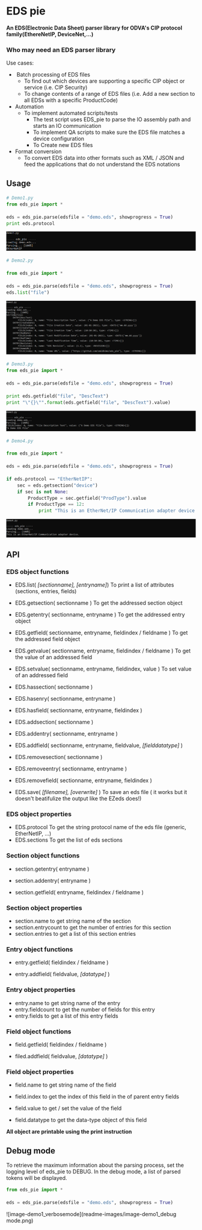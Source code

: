 # EDS pie

**An EDS(Electronic Data Sheet) parser library for ODVA's CIP protocol family(EthereNetIP, DeviceNet,...)**



### Who may need an EDS parser library

Use cases:

- ​	Batch processing of EDS files
  - To find out which devices are supporting a specific CIP object or service (i.e. CIP Security)
  - To change contents of a range of EDS files (i.e. Add a new section to all EDSs with a specific ProductCode)
- Automation
  - To implement automated scripts/tests
    - The test script uses EDS_pie to parse the IO assembly path and starts an IO communication
    - To implement QA scripts to make sure the EDS file matches a device configuration
    - To Create new EDS files
- Format conversion
  - To convert EDS data into other formats such as XML / JSON and feed the applications that do not understand the EDS notations





## Usage

```python
# Demo1.py
from eds_pie import *

eds = eds_pie.parse(edsfile = "demo.eds", showprogress = True)
print eds.protocol

```

![image-demo1](readme-images/image-demo1.png)



```python
# Demo2.py

from eds_pie import *

eds = eds_pie.parse(edsfile = "demo.eds", showprogress = True)
eds.list("file")
```

![image-demo2](readme-images/image-demo2.png)



```python
# Demo3.py
from eds_pie import *

eds = eds_pie.parse(edsfile = "demo.eds", showprogress = True)

print eds.getfield("file", "DescText")
print "\"{}\"".format(eds.getfield("file", "DescText").value)

```

![image-demo3](readme-images/image-demo3.png)



```python
# Demo4.py

from eds_pie import *

eds = eds_pie.parse(edsfile = "demo.eds", showprogress = True)

if eds.protocol == "EtherNetIP":
    sec = eds.getsection("device")
    if sec is not None:
        ProductType = sec.getfield("ProdType").value
        if ProductType == 12:
            print "This is an EtherNet/IP Communication adapter device."
```

![image-demo4](readme-images/image-demo4.png)







## API

### EDS object functions

- EDS.list( *[sectionname],* *[entryname]*) To print a list of attributes (sections, entries, fields)

- EDS.getsection( sectionname ) To get the addressed section object
- EDS.getentry( sectionname, entryname ) To get the addressed entry object
- EDS.getfield( sectionname, entryname, fieldindex / fieldname ) To get the addressed field object
- EDS.getvalue( sectionname, entryname, fieldindex / fieldname ) To get the value of an addressed field
- EDS.setvalue( sectionname, entryname, fieldindex, value ) To set value of an addressed field
- EDS.hassection( sectionname )
- EDS.hasenry( sectionname, entryname )
- EDS.hasfield( sectionname, entryname, fieldindex )
- EDS.addsection( sectionname )
- EDS.addentry( sectionname, entryname )
- EDS.addfield( sectionname, entryname, fieldvalue, *[fielddatatype]* )
- EDS.removesection( sectionname )
- EDS.removeentry( sectionname, entryname )
- EDS.removefield( sectionname, entryname, fieldindex )
- EDS.save( *[filename], [overwrite]* )	To save an eds file ( it works but it doesn't beatifulize the output like the EZeds does!)

### EDS object properties

- EDS.protocol 	To get the string protocol name of the eds file (generic, EtherNetIP, ...)
- EDS.sections      To get the list of eds sections

### Section object functions

- section.getentry( entryname )

- section.addentry( entryname )
- section.getfield( entryname, fieldindex / fieldname )

### Section object properties

- section.name			to get string name of the section
- section.entrycount   to get the number of entries for this section
- section.entries          to get a list of this section entries

### Entry object functions

- entry.getfield( fieldindex / fieldname )

- entry.addfield( fieldvalue, *[datatype]* )

### Entry object properties

- entry.name			to get string name of the entry
- entry.fieldcount   to get the number of fields for this entry
- entry.fields           to get a list of this entry fields

### Field object functions

- field.getfield( fieldindex / fieldname )

- filed.addfield( fieldvalue, *[datatype]* )

### Field object properties

- field.name			to get string name of the field

- field.index            to get the index of this field in the of parent entry fields

- field.value            to get / set the value of the field

- field.datatype     to get the data-type object of this field

  

**All object are printable using the print instruction**





## Debug mode

To retrieve the maximum information about the parsing process, set the logging level of eds_pie to DEBUG. In the debug mode, a list of parsed tokens will be displayed. 

```python
from eds_pie import *

eds = eds_pie.parse(edsfile = "demo.eds", showprogress = True)
```

![image-demo1_verbosemode](readme-images/image-demo1_debug mode.png)

